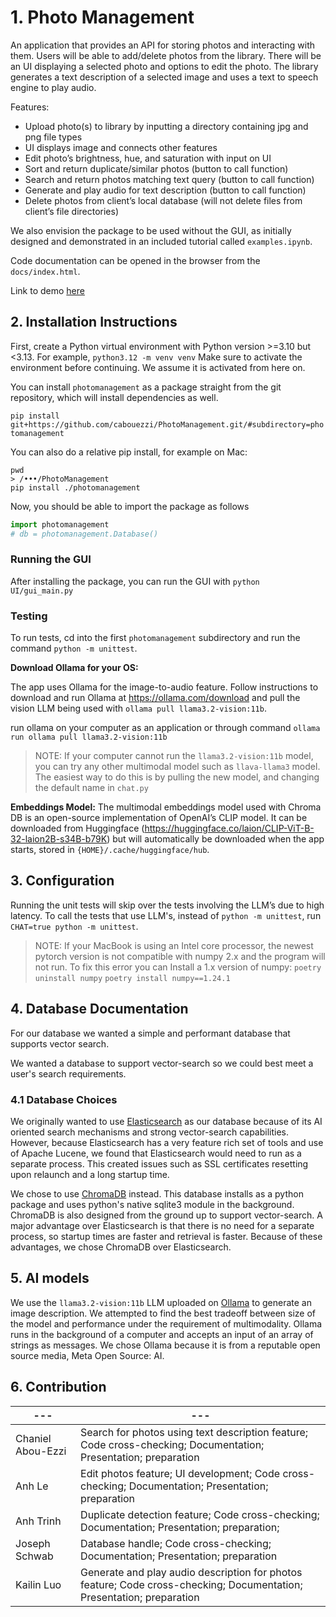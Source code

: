 
# 1. Photo Management

An application that provides an API for storing photos and interacting with them. Users will be able to add/delete photos from the library. There will be an UI displaying a selected photo and options to edit the photo. The library generates a text description of a selected image and uses a text to speech engine to play audio.

Features:
- Upload photo(s) to library by inputting a directory containing jpg and png file types
- UI displays image and connects other features
- Edit photo’s brightness, hue, and saturation with input on UI
- Sort and return duplicate/similar photos (button to call function)
- Search and return photos matching text query (button to call function)
- Generate and play audio for text description (button to call function)
- Delete photos from client’s local database (will not delete files from client’s file directories)

We also envision the package to be used without the GUI, as initially designed and demonstrated in an included tutorial called `examples.ipynb`.

Code documentation can be opened in the browser from the `docs/index.html`.

Link to demo [here](https://drive.google.com/file/d/1hcS5-gKFppm3sKZi9WeGxWMw2y1--nUi/view?usp=share_link)

## 2. Installation Instructions

First, create a Python virtual environment with Python version >=3.10 but <3.13. For example,
```python3.12 -m venv venv```
Make sure to activate the environment before continuing. We assume it is activated from here on.

You can install `photomanagement` as a package straight from the git repository, which will install dependencies as well.

```pip install git+https://github.com/cabouezzi/PhotoManagement.git/#subdirectory=photomanagement```

You can also do a relative pip install, for example on Mac:
```
pwd
> /•••/PhotoManagement
pip install ./photomanagement
```

Now, you should be able to import the package as follows
```python
import photomanagement
# db = photomanagement.Database()
```

### Running the GUI
After installing the package, you can run the GUI with `python UI/gui_main.py`

### Testing
To run tests, cd into the first `photomanagement` subdirectory and run the command `python -m unittest`. 

**Download Ollama for your OS:**

The app uses Ollama for the image-to-audio feature. Follow instructions to download and run Ollama at https://ollama.com/download and pull the vision LLM being used with `ollama pull llama3.2-vision:11b`.

run ollama on your computer as an application or through command
```ollama run ollama pull llama3.2-vision:11b```

> NOTE: If your computer cannot run the `llama3.2-vision:11b` model, you can try any other multimodal model such as `llava-llama3` model. The easiest way to do this is by pulling the new model, and changing the default name in `chat.py`

**Embeddings Model:**
The multimodal embeddings model used with Chroma DB is an open-source implementation of OpenAI’s CLIP model. It can be downloaded from Huggingface (https://huggingface.co/laion/CLIP-ViT-B-32-laion2B-s34B-b79K) but will automatically be downloaded when the app starts, stored in `{HOME}/.cache/huggingface/hub`.

## 3. Configuration

Running the unit tests will skip over the tests involving the LLM’s due to high latency. To call the tests that use LLM's, instead of `python -m unittest`, run `CHAT=true python -m unittest`.

> NOTE: If your MacBook is using an Intel core processor, the newest pytorch version is not compatible with numpy 2.x and the program will not run. To fix this error you can
> Install a 1.x version of numpy:
> ```poetry uninstall numpy```
> ```poetry install numpy==1.24.1```


## 4. Database Documentation

For our database we wanted a simple and performant database that supports vector search.

We wanted a database to support vector-search so we could best meet a user's search requirements.


### 4.1 Database Choices

We originally wanted to use [Elasticsearch](https://www.elastic.co/) as our database because of its AI oriented search mechanisms and strong vector-search capabilities. However, because Elasticsearch has a very feature rich set of tools and use of Apache Lucene, we found that Elasticsearch would need to run as a separate process. This created issues such as SSL certificates resetting upon relaunch and a long startup time.

We chose to use [ChromaDB](https://www.trychroma.com/) instead. This database installs as a python package and uses python's native sqlite3 module in the background. ChromaDB is also designed from the ground up to support vector-search. A major advantage over Elasticsearch is that there is no need for a separate process, so startup times are faster and retrieval is faster. Because of these advantages, we chose ChromaDB over Elasticsearch.


## 5. AI models

We use the `llama3.2-vision:11b` LLM uploaded on [Ollama](https://ollama.com/) to generate an image description. We attempted to find the best tradeoff between size of the model and performance under the requirement of multimodality. Ollama runs in the background of a computer and accepts an input of an array of strings as messages. We chose Ollama because it is from a reputable open source media, Meta Open Source: AI.

## 6. Contribution

|---|---|
|---|---|
| Chaniel Abou-Ezzi | Search for photos using text description feature;  Code cross-checking;   Documentation;  Presentation; preparation  |
| Anh Le | Edit photos feature; UI development;  Code cross-checking; Documentation; Presentation; preparation |
| Anh Trinh | Duplicate detection feature; Code cross-checking;   Documentation;  Presentation; preparation;  |
| Joseph Schwab | Database handle; Code cross-checking;   Documentation;  Presentation; preparation |
| Kailin Luo | Generate and play audio description for photos feature; Code cross-checking;   Documentation;  Presentation; preparation  |


